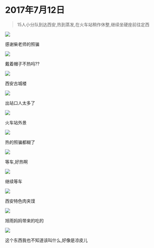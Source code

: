 <link href="../../../style.css" rel="stylesheet" >

# 2017年7月12日
> 15人小分队到达西安,热到蒸发,在火车站稍作休整,继续坐硬座前往定西

![](https://yumiao.static.twesix.cn/image/2017/07/12/IMG_1.JPG)

感谢柴老师的照骗

![](https://yumiao.static.twesix.cn/image/2017/07/12/IMG_2.JPG)

戴着帽子不热吗??

![](https://yumiao.static.twesix.cn/image/2017/07/12/IMG_3.JPG)

西安古城楼

![](https://yumiao.static.twesix.cn/image/2017/07/12/IMG_4.JPG)

出站口人太多了

![](https://yumiao.static.twesix.cn/image/2017/07/12/IMG_5.JPG)

火车站外景

![](https://yumiao.static.twesix.cn/image/2017/07/12/IMG_6.JPG)

热的照骗都糊了

![](https://yumiao.static.twesix.cn/image/2017/07/12/IMG_7.JPG)

等车,好热啊

![](https://yumiao.static.twesix.cn/image/2017/07/12/IMG_8.JPG)

继续等车

![](https://yumiao.static.twesix.cn/image/2017/07/12/IMG_9.JPG)

西安特色肉夹馍

![](https://yumiao.static.twesix.cn/image/2017/07/12/IMG_10.JPG)

旭雨妈妈带来的吃的

![](https://yumiao.static.twesix.cn/image/2017/07/12/IMG_11.JPG)

这个东西我也不知道该叫什么,好像是凉皮儿